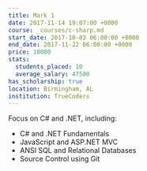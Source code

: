 ```yaml
---
title: Mark 1
date: 2017-11-14 19:07:00 +0000
course: _courses/c-sharp.md
start_date: 2017-10-03 06:00:00 +0000
end_date: 2017-11-22 06:00:00 +0000
price: 10000
stats:
  students_placed: 10
  average_salary: 47500
has_scholarship: true
location: Birmingham, AL
institution: TrueCoders
---
```


Focus on C# and .NET, including:

* C# and .NET Fundamentals
* JavaScript and ASP.NET MVC
* ANSI SQL and Relational Databases
* Source Control using Git
